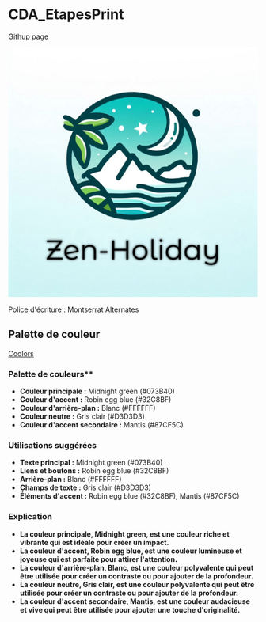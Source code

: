 # CDA_EtapesPrint

[Githup page](https://dev-etapesprint.github.io/CDA_EtapesPrint/)

![Logo](Images/ZenH.png)

Police d'écriture : Montserrat Alternates

## Palette de couleur

[Coolors](https://coolors.co/073b40-32c8bf-89cbc5-acdb92-87cf5c)

### Palette de couleurs\*\*

- **Couleur principale :** Midnight green (#073B40)
- **Couleur d'accent :** Robin egg blue (#32C8BF)
- **Couleur d'arrière-plan :** Blanc (#FFFFFF)
- **Couleur neutre :** Gris clair (#D3D3D3)
- **Couleur d'accent secondaire :** Mantis (#87CF5C)

### Utilisations suggérées

- **Texte principal :** Midnight green (#073B40)
- **Liens et boutons :** Robin egg blue (#32C8BF)
- **Arrière-plan :** Blanc (#FFFFFF)
- **Champs de texte :** Gris clair (#D3D3D3)
- **Éléments d'accent :** Robin egg blue (#32C8BF), Mantis (#87CF5C)

### Explication

- **La couleur principale, Midnight green, est une couleur riche et vibrante qui est idéale pour créer un impact.**
- **La couleur d'accent, Robin egg blue, est une couleur lumineuse et joyeuse qui est parfaite pour attirer l'attention.**
- **La couleur d'arrière-plan, Blanc, est une couleur polyvalente qui peut être utilisée pour créer un contraste ou pour ajouter de la profondeur.**
- **La couleur neutre, Gris clair, est une couleur polyvalente qui peut être utilisée pour créer un contraste ou pour ajouter de la profondeur.**
- **La couleur d'accent secondaire, Mantis, est une couleur audacieuse et vive qui peut être utilisée pour ajouter une touche d'originalité.**
